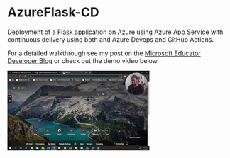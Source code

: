 # AzureFlask-CD
Deployment of a Flask application on Azure using Azure App Service with continuous delivery using both and Azure Devops and GitHub Actions.

For a detailed walkthrough see my post on the [Microsoft Educator Developer Blog](https://techcommunity.microsoft.com/t5/educator-developer-blog/getting-started-with-continuous-delivery-and-azure/ba-p/2163760) or check out the demo video below.

[![alt text](https://github.com/malcolmsfraser/AzureFlask-CD/blob/master/Images/AzureDevopsThumbnail.jpg)](https://www.youtube.com/watch?v=zVzHAiKvWHA&t=6s)
